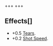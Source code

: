 +++
+++

Effects[]
---------


* +0.5 [Tears](/wiki/Tears "Tears").
* +0.2 [Shot Speed](/wiki/Shot_Speed "Shot Speed").


